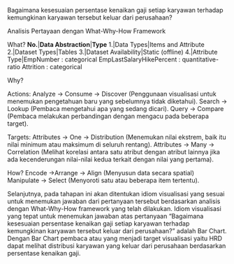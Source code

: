 Bagaimana kesesuaian persentase kenaikan gaji setiap karyawan terhadap kemungkinan karyawan tersebut keluar dari perusahaan?

Analisis Pertayaan dengan What-Why-How Framework

What?
**No.**|**Data Abstraction**|**Type**
1.|Data Types|Items and Attribute
2.|Dataset Types|Tables
3.|Dataset Availability|Static (offline)
4.|Attribute Type|EmpNumber : categorical
EmpLastSalaryHikePercent : quantitative-ratio
Attrition : categorical


Why?

Actions: 
Analyze → Consume → Discover
(Penggunaan visualisasi untuk menemukan pengetahuan baru yang sebelumnya tidak diketahui).
Search → Lookup
(Pembaca mengetahui apa yang sedang dicari).
Query → Compare
(Pembaca melakukan perbandingan dengan mengacu pada beberapa target).

Targets:
Attributes → One → Distribution
(Menemukan nilai ekstrem, baik itu nilai minimum atau maksimum di seluruh rentang).
Attributes → Many → Correlation
(Melihat korelasi antara satu atribut dengan atribut lainnya jika ada kecenderungan nilai-nilai kedua terkait dengan nilai yang pertama).

How?
Encode →Arrange → Align
(Menyusun data secara spatial)
Manipulate → Select
(Menyoroti satu atau beberapa item tertentu).

Selanjutnya, pada tahapan ini akan ditentukan idiom visualisasi yang sesuai untuk menemukan jawaban dari pertanyaan tersebut berdasarkan analisis dengan What-Why-How framework yang telah dilakukan. Idiom visualisasi yang tepat untuk menemukan jawaban atas pertanyaan “Bagaimana kesesuaian persentase kenaikan gaji setiap karyawan terhadap kemungkinan karyawan tersebut keluar dari perusahaan?” adalah Bar Chart. Dengan Bar Chart pembaca atau yang menjadi target visualisasi yaitu HRD dapat melihat distribusi karyawan yang keluar dari perusahaan berdasarkan persentase kenaikan gaji.

